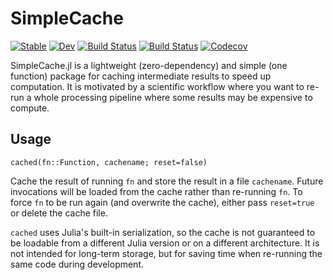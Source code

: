 # SimpleCache

[![Stable](https://img.shields.io/badge/docs-stable-blue.svg)](https://ssfrr.github.io/SimpleCache.jl/stable)
[![Dev](https://img.shields.io/badge/docs-dev-blue.svg)](https://ssfrr.github.io/SimpleCache.jl/dev)
[![Build Status](https://travis-ci.com/ssfrr/SimpleCache.jl.svg?branch=master)](https://travis-ci.com/ssfrr/SimpleCache.jl)
[![Build Status](https://ci.appveyor.com/api/projects/status/github/ssfrr/SimpleCache.jl?svg=true)](https://ci.appveyor.com/project/ssfrr/SimpleCache-jl)
[![Codecov](https://codecov.io/gh/ssfrr/SimpleCache.jl/branch/master/graph/badge.svg)](https://codecov.io/gh/ssfrr/SimpleCache.jl)

SimpleCache.jl is a lightweight (zero-dependency) and simple (one function) package for caching intermediate results to speed up computation. It is motivated by a scientific workflow where you want to re-run a whole processing pipeline where some results may be expensive to compute.

## Usage

    cached(fn::Function, cachename; reset=false)

Cache the result of running `fn` and store the result in a file `cachename`. Future
invocations will be loaded from the cache rather than re-running `fn`. To force `fn` to
be run again (and overwrite the cache), either pass `reset=true` or delete the cache
file.

`cached` uses Julia's built-in serialization, so the cache is not guaranteed to be
loadable from a different Julia version or on a different architecture. It is not
intended for long-term storage, but for saving time when re-running the same code during
development.
